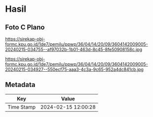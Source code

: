 # Hasil

## Foto C Plano

https://sirekap-obj-formc.kpu.go.id/1de7/pemilu/ppwp/36/04/14/20/09/3604142009005-20240215-034755--af97032b-1b01-463d-8c45-8fe50908158c.jpg

https://sirekap-obj-formc.kpu.go.id/1de7/pemilu/ppwp/36/04/14/20/09/3604142009005-20240215-034927--550ecf75-aaa3-4c3a-9c65-952a4dc841cb.jpg


## Metadata

| Key        | Value               |
| ---------- | ------------------- |
| Time Stamp | 2024-02-15 12:00:28 |



